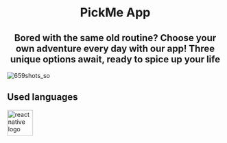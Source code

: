  <h1 align=center style="color: "DarkSlateBlue">PickMe App</h1>

 <h2 align="center">Bored with the same old routine? Choose your own adventure every day with our app! Three unique options await, ready to spice up your life</h2>

![659shots_so](https://github.com/user-attachments/assets/12a573aa-af52-4431-bd84-a9224a4800c7)


## Used languages

<div align="left">
  <img src="https://res.cloudinary.com/dmpxijzou/image/upload/v1726228869/react-native-1_had7i2.svg" height="60" alt="react native logo"  />
  <img width="12" />

</div>

